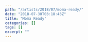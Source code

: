 ```yaml
---
path: "/artists/2018/07/moma-ready/"
date: "2018-07-30T03:18:43Z"
title: "Moma Ready"
categories: []
tags: []
excerpt: ""
---
```


